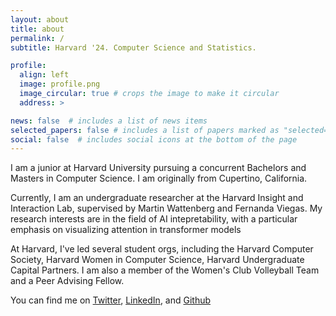 ```yaml
---
layout: about
title: about
permalink: /
subtitle: Harvard '24. Computer Science and Statistics.

profile:
  align: left
  image: profile.png
  image_circular: true # crops the image to make it circular
  address: >

news: false  # includes a list of news items
selected_papers: false # includes a list of papers marked as "selected={true}"
social: false  # includes social icons at the bottom of the page
---
```


I am a junior at Harvard University pursuing a concurrent Bachelors and Masters in Computer Science. I am originally from Cupertino, California.

Currently, I am an undergraduate researcher at the Harvard Insight and Interaction Lab, supervised by Martin Wattenberg and Fernanda Viegas. My research interests are in the field of AI intepretability, with a particular emphasis on visualizing attention in transformer models

At Harvard, I've led several student orgs, including the Harvard Computer Society, Harvard Women in Computer Science, Harvard Undergraduate Capital Partners. I am also a member of the Women's Club Volleyball Team and a Peer Advising Fellow.

You can find me on [Twitter](https://twitter.com/chenxcynthia), [LinkedIn](https://www.linkedin.com/in/cchen18/), and [Github](https://github.com/cynthia9chen)

